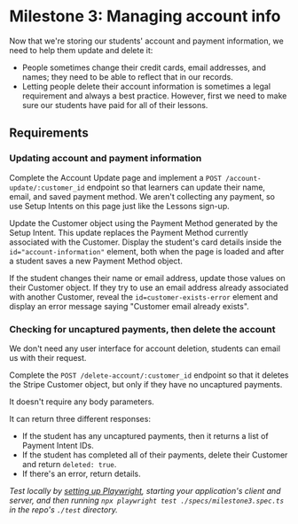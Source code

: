 # Milestone 3: Managing account info

Now that we're storing our students' account and payment information, we need to help them update and delete it:
- People sometimes change their credit cards, email addresses, and names; they need to be able to reflect that in our records.  
- Letting people delete their account information is sometimes a legal requirement and always a best practice.  However, first we need to make sure our students have paid for all of their lessons.

## Requirements

### Updating account and payment information

Complete the Account Update page and implement a `POST /account-update/:customer_id` endpoint so that learners can update their name, email, and saved payment method.  We aren't collecting any payment, so use Setup Intents on this page just like the Lessons sign-up.
<br />

Update the Customer object using the Payment Method generated by the Setup Intent. This update replaces the Payment Method currently associated with the Customer.  Display the student's card details inside the `id="account-information"` element, both when the page is loaded and after a student saves a new Payment Method object.

If the student changes their name or email address, update those values on their Customer object.  If they try to use an email address already associated with another Customer, reveal the `id=customer-exists-error` element and display an error message saying "Customer email already exists".


### Checking for uncaptured payments, then delete the account
We don't need any user interface for account deletion, students can email us with their request.  

Complete the `POST /delete-account/:customer_id` endpoint so that it deletes the Stripe Customer object, but only if they have no uncaptured payments.  

It doesn't require any body parameters.

It can return three different responses:
- If the student has any uncaptured payments, then it returns a list of Payment Intent IDs.
- If the student has completed all of their payments, delete their Customer and return `deleted: true`.
- If there's an error, return details.

_Test locally by [setting up Playwright](../test/README.md), starting your application's client and server, and then running `npx playwright test ./specs/milestone3.spec.ts` in the repo's `./test` directory._